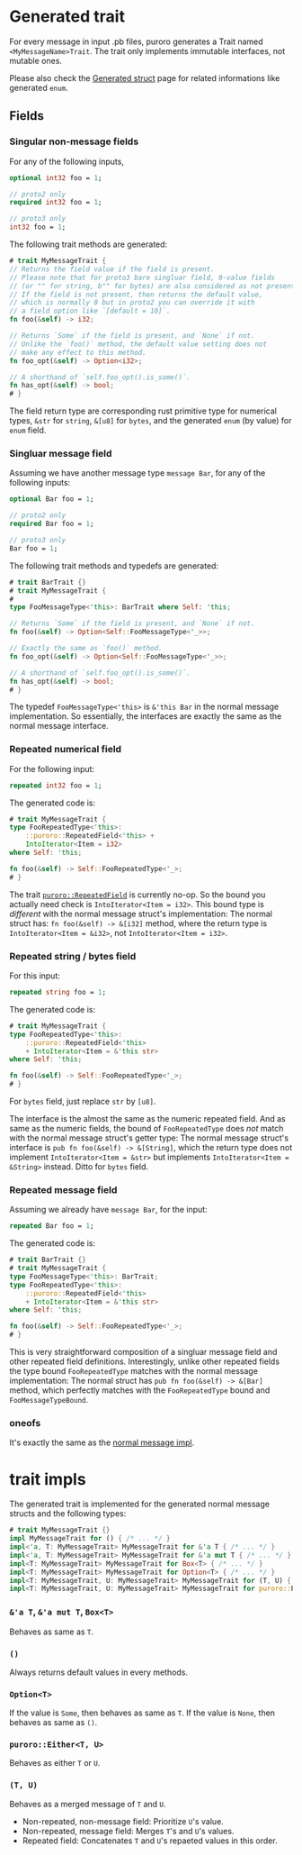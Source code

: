 # Generated trait
For every message in input .pb files, puroro generates a Trait named
`<MyMessageName>Trait`.
The trait only implements immutable interfaces, not mutable ones.

Please also check the [Generated struct](crate::internal::impls::simple) page for
related informations like generated `enum`.

## Fields

### Singular non-message fields

For any of the following inputs,

```protobuf
optional int32 foo = 1;

// proto2 only
required int32 foo = 1;

// proto3 only
int32 foo = 1;
```

The following trait methods are generated:

```rust
# trait MyMessageTrait {
// Returns the field value if the field is present.
// Please note that for proto3 bare singluar field, 0-value fields
// (or "" for string, b"" for bytes) are also considered as not present.
// If the field is not present, then returns the default value,
// which is normally 0 but in proto2 you can override it with
// a field option like `[default = 10]`.
fn foo(&self) -> i32;

// Returns `Some` if the field is present, and `None` if not.
// Unlike the `foo()` method, the default value setting does not
// make any effect to this method.
fn foo_opt(&self) -> Option<i32>;

// A shorthand of `self.foo_opt().is_some()`.
fn has_opt(&self) -> bool;
# }
```

The field return type are corresponding rust primitive type for
numerical types, `&str` for `string`, `&[u8]` for `bytes`, and the
generated `enum` (by value) for `enum` field.

### Singluar message field

Assuming we have another message type `message Bar`,
for any of the following inputs:

```protobuf
optional Bar foo = 1;

// proto2 only
required Bar foo = 1;

// proto3 only
Bar foo = 1;
```

The following trait methods and typedefs are generated:

```rust
# trait BarTrait {}
# trait MyMessageTrait {
#
type FooMessageType<'this>: BarTrait where Self: 'this;

// Returns `Some` if the field is present, and `None` if not.
fn foo(&self) -> Option<Self::FooMessageType<'_>>;

// Exactly the same as `foo()` method.
fn foo_opt(&self) -> Option<Self::FooMessageType<'_>>;

// A shorthand of `self.foo_opt().is_some()`.
fn has_opt(&self) -> bool;
# }
```

The typedef `FooMessageType<'this>` is `&'this Bar` in the
normal message implementation. So essentially, the interfaces are
exactly the same as the normal message interface.

### Repeated numerical field

For the following input:

```protobuf
repeated int32 foo = 1;
```

The generated code is:

```rust
# trait MyMessageTrait {
type FooRepeatedType<'this>:
    ::puroro::RepeatedField<'this> +
    IntoIterator<Item = i32>
where Self: 'this;

fn foo(&self) -> Self::FooRepeatedType<'_>;
# }
```

The trait [`puroro::RepeatedField`](crate::RepeatedField) is currently
no-op. So the bound you actually need check is `IntoIterator<Item = i32>`.
This bound type is *different* with the normal message struct's implementation:
The normal struct has: `fn foo(&self) -> &[i32]` method, where the return type
is `IntoIterator<Item = &i32>`, not `IntoIterator<Item = i32>`.

### Repeated string / bytes field

For this input:

```protobuf
repeated string foo = 1;
```

The generated code is:

```rust
# trait MyMessageTrait {
type FooRepeatedType<'this>:
    ::puroro::RepeatedField<'this>
    + IntoIterator<Item = &'this str>
where Self: 'this;

fn foo(&self) -> Self::FooRepeatedType<'_>;
# }
```

For `bytes` field, just replace `str` by `[u8]`.

The interface is the almost the same as the numeric repeated field.
And as same as the numeric fields, the bound of `FooRepeatedType` does *not*
match with the normal message struct's getter type:
The normal message struct's interface is `pub fn foo(&self) -> &[String]`,
which the return type does not implement `IntoIterator<Item = &str>` but
implements `IntoIterator<Item = &String>` instead. Ditto for `bytes` field.

### Repeated message field

Assuming we already have `message Bar`, for the input:

```protobuf
repeated Bar foo = 1;
```

The generated code is:

```rust
# trait BarTrait {}
# trait MyMessageTrait {
type FooMessageType<'this>: BarTrait;
type FooRepeatedType<'this>:
    ::puroro::RepeatedField<'this>
    + IntoIterator<Item = &'this str>
where Self: 'this;

fn foo(&self) -> Self::FooRepeatedType<'_>;
# }
```

This is very straightforward composition of a singluar message field
and other repeated field definitions.
Interestingly, unlike other repeated fields the type bound `FooRepeatedType`
matches with the normal message implementation:
The normal struct has `pub fn foo(&self) -> &[Bar]` method, which perfectly
matches with the `FooRepeatedType` bound and `FooMessageTypeBound`.

### oneofs

It's exactly the same as the [normal message impl](crate::internal::impls::simple).

# trait impls

The generated trait is implemented for the generated normal message structs and
the following types:

```rust
# trait MyMessageTrait {}
impl MyMessageTrait for () { /* ... */ }
impl<'a, T: MyMessageTrait> MyMessageTrait for &'a T { /* ... */ }
impl<'a, T: MyMessageTrait> MyMessageTrait for &'a mut T { /* ... */ }
impl<T: MyMessageTrait> MyMessageTrait for Box<T> { /* ... */ }
impl<T: MyMessageTrait> MyMessageTrait for Option<T> { /* ... */ }
impl<T: MyMessageTrait, U: MyMessageTrait> MyMessageTrait for (T, U) { /* ... */ }
impl<T: MyMessageTrait, U: MyMessageTrait> MyMessageTrait for puroro::Either<T, U> { /* ... */ }
```

### `&'a T`, `&'a mut T`, `Box<T>`
Behaves as same as `T`.

### `()`
Always returns default values in every methods.

### `Option<T>`
If the value is `Some`, then behaves as same as `T`.
If the value is `None`, then behaves as same as `()`.

### `puroro::Either<T, U>`
Behaves as either `T` or `U`.

### `(T, U)`
Behaves as a merged message of `T` and `U`.
- Non-repeated, non-message field: Prioritize `U`'s value.
- Non-repeated, message field: Merges `T`'s and `U`'s values.
- Repeated field: Concatenates `T` and `U`'s repaeted values in this order.

